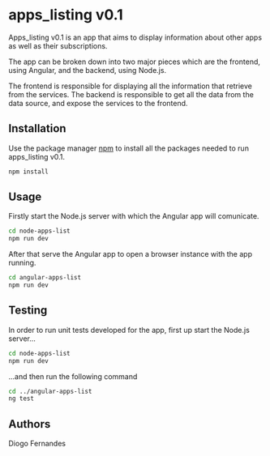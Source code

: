 # apps_listing v0.1

Apps_listing v0.1 is an app that aims to display information about other apps as well as their subscriptions.

The app can be broken down into two major pieces which are the frontend, using Angular, and the backend, using Node.js.

The frontend is responsible for displaying all the information that retrieve from the services. The backend is responsible to get all the data from the data source, and expose the services to the frontend.

## Installation

Use the package manager [npm](https://www.npmjs.com/) to install all the packages needed to run apps_listing v0.1.

```bash
npm install
```

## Usage

Firstly start the Node.js server with which the Angular app will comunicate.

```bash
cd node-apps-list
npm run dev
```

After that serve the Angular app to open a browser instance with the app running.

```bash
cd angular-apps-list
npm run dev
```

## Testing
In order to run unit tests developed for the app, first up start the Node.js server...

```bash
cd node-apps-list
npm run dev
```

...and then run the following command

```bash
cd ../angular-apps-list
ng test
```

## Authors
Diogo Fernandes


